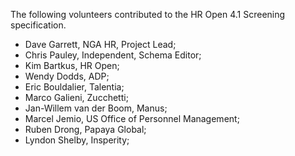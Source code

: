 The following volunteers contributed to the HR Open 4.1 Screening specification.  
* Dave Garrett, NGA HR, Project Lead;  
* Chris Pauley, Independent, Schema Editor; 
* Kim Bartkus, HR Open;  
* Wendy Dodds, ADP;  
* Eric Bouldalier, Talentia;  
* Marco Galieni, Zucchetti;  
* Jan-Willem van der Boom, Manus;  
* Marcel Jemio, US Office of Personnel Management;  
* Ruben Drong, Papaya Global;  
* Lyndon Shelby, Insperity;  
